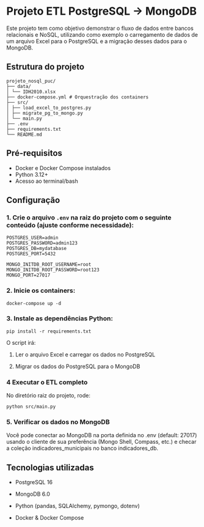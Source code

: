 # Projeto ETL PostgreSQL → MongoDB

Este projeto tem como objetivo demonstrar o fluxo de dados entre bancos relacionais e NoSQL, utilizando como exemplo o carregamento de dados de um arquivo Excel para o PostgreSQL e a migração desses dados para o MongoDB.

## Estrutura do projeto

```
projeto_nosql_puc/
├── data/
│ └── IDH2010.xlsx
├── docker-compose.yml # Orquestração dos containers
├── src/
│ ├── load_excel_to_postgres.py
│ ├── migrate_pg_to_mongo.py 
│ └── main.py
├── .env
├── requirements.txt
└── README.md
````


## Pré-requisitos

- Docker e Docker Compose instalados
- Python 3.12+
- Acesso ao terminal/bash

## Configuração

### 1. Crie o arquivo `.env` na raiz do projeto com o seguinte conteúdo (ajuste conforme necessidade):

```
POSTGRES_USER=admin
POSTGRES_PASSWORD=admin123
POSTGRES_DB=mydatabase
POSTGRES_PORT=5432

MONGO_INITDB_ROOT_USERNAME=root
MONGO_INITDB_ROOT_PASSWORD=root123
MONGO_PORT=27017
```

### 2. Inicie os containers:

```
docker-compose up -d
```
### 3. Instale as dependências Python:

```
pip install -r requirements.txt
```

O script irá:

1. Ler o arquivo Excel e carregar os dados no PostgreSQL

2. Migrar os dados do PostgreSQL para o MongoDB


### 4 Executar o ETL completo

No diretório raiz do projeto, rode:

```
python src/main.py
```

### 5. Verificar os dados no MongoDB

Você pode conectar ao MongoDB na porta definida no .env (default: 27017) usando o cliente de sua preferência (Mongo Shell, Compass, etc.) e checar a coleção indicadores_municipais no banco indicadores_db.


## Tecnologias utilizadas

- PostgreSQL 16

- MongoDB 6.0

- Python (pandas, SQLAlchemy, pymongo, dotenv)

- Docker & Docker Compose